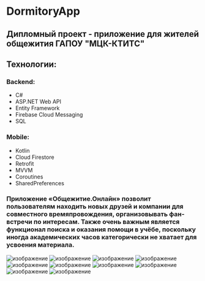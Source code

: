# DormitoryApp
## Дипломный проект - приложение для жителей общежития ГАПОУ "МЦК-КТИТС"
## Технологии: 
### Backend:
* C#
* ASP.NET Web API
* Entity Framework
* Firebase Cloud Messaging
* SQL
### Mobile:
* Kotlin
* Cloud Firestore
* Retrofit
* MVVM
* Coroutines
* SharedPreferences
### Приложение «Общежитие.Онлайн» позволит пользователям находить новых друзей и компании для совместного времяпровождения, организовывать фан-встречи по интересам. Также очень важным является функционал поиска и оказания помощи в учёбе, поскольку иногда академических часов категорически не хватает для усвоения материала.
![изображение](https://github.com/ArtemMobile/DormitoryApp/assets/104249877/c3da60de-6241-4433-bf2e-b905bf246670)
![изображение](https://github.com/ArtemMobile/DormitoryApp/assets/104249877/7eef7e5d-3ff6-4c43-ad57-03393bcb1e22)
![изображение](https://github.com/ArtemMobile/DormitoryApp/assets/104249877/8897b6c1-0ee0-48dd-a0b7-677b042c2e4a)
![изображение](https://github.com/ArtemMobile/DormitoryApp/assets/104249877/52b8bf4a-938f-4e28-b5b2-6c13dc534eb6)
![изображение](https://github.com/ArtemMobile/DormitoryApp/assets/104249877/646deefa-7a70-472d-bf13-89d5a0b4551a)
![изображение](https://github.com/ArtemMobile/DormitoryApp/assets/104249877/296891d4-5c63-4928-afe3-34d45563d1d5)
![изображение](https://github.com/ArtemMobile/DormitoryApp/assets/104249877/1afd52ff-4e80-4566-b1fb-edf3cdc17f8e)
![изображение](https://github.com/ArtemMobile/DormitoryApp/assets/104249877/e8696cfd-f32a-43d5-8e45-811e943669ca)
![изображение](https://github.com/ArtemMobile/DormitoryApp/assets/104249877/5d6309df-e9ad-4765-b8dd-ce53e9076e46)
![изображение](https://github.com/ArtemMobile/DormitoryApp/assets/104249877/08a6914d-a440-401b-8c63-714386c67379)


















